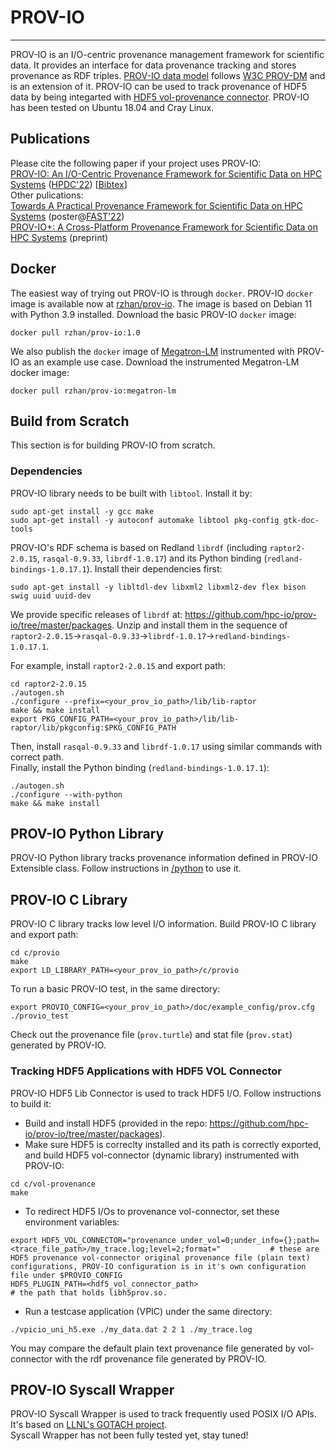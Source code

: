 # PROV-IO

---
PROV-IO is an I/O-centric provenance management framework for scientific data. It provides an interface for data provenance tracking and stores provenance as RDF triples. [PROV-IO data model](https://github.com/hpc-io/prov-io/blob/master/doc/provio-latest.png) follows [W3C PROV-DM](https://www.w3.org/TR/prov-dm/) and is an extension of it. PROV-IO can be used to track provenance of HDF5 data by being integarted with [HDF5 vol-provenance connector](https://github.com/hpc-io/vol-provenance). PROV-IO has been tested on Ubuntu 18.04 and Cray Linux.

## Publications
Please cite the following paper if your project uses PROV-IO:  <br /> 
[PROV-IO: An I/O-Centric Provenance Framework for Scientific Data on HPC Systems](https://dl.acm.org/doi/10.1145/3502181.3531477) ([HPDC'22](https://www.hpdc.org/2022/)) [[Bibtex](https://github.com/hpc-io/prov-io/blob/master/doc/acm_3502181.3531477.bib)] <br /> 
Other pulications:  <br /> 
[Towards A Practical Provenance Framework for Scientific Data on HPC Systems](https://github.com/hpc-io/prov-io/blob/master/doc/FAST_22_WiP_PROV-IO.pdf) (poster@[FAST'22](https://www.usenix.org/conference/fast22)) <br />
[PROV-IO+: A Cross-Platform Provenance Framework for Scientific Data on HPC Systems](https://arxiv.org/abs/2308.00891) (preprint)<br />

## Docker
The easiest way of trying out PROV-IO is through ```docker```. PROV-IO ```docker``` image is available now at [rzhan/prov-io](https://hub.docker.com/repository/docker/rzhan/prov-io). The image is based on Debian 11 with Python 3.9 installed. Download the basic PROV-IO ```docker``` image:
```
docker pull rzhan/prov-io:1.0
```
We also publish the ```docker``` image of [Megatron-LM](https://github.com/NVIDIA/Megatron-LM) instrumented with PROV-IO as an example use case. Download the instrumented Megatron-LM docker image:
```
docker pull rzhan/prov-io:megatron-lm
```

## Build from Scratch
This section is for building PROV-IO from scratch.

### Dependencies
PROV-IO library needs to be built with ```libtool```. Install it by: <br /> 
```
sudo apt-get install -y gcc make
sudo apt-get install -y autoconf automake libtool pkg-config gtk-doc-tools 
```
PROV-IO's RDF schema is based on Redland ```librdf``` (including ```raptor2-2.0.15```, ```rasqal-0.9.33```, ```librdf-1.0.17```) and its Python binding (```redland-bindings-1.0.17.1```). Install their dependencies first: <br />  
```
sudo apt-get install -y libltdl-dev libxml2 libxml2-dev flex bison swig uuid uuid-dev
```
We provide specific releases of ```librdf``` at: https://github.com/hpc-io/prov-io/tree/master/packages. Unzip and install them in the sequence of ```raptor2-2.0.15```->```rasqal-0.9.33```->```librdf-1.0.17```->```redland-bindings-1.0.17.1```. <br />

For example, install ```raptor2-2.0.15``` and export path:
```
cd raptor2-2.0.15
./autogen.sh
./configure --prefix=<your_prov_io_path>/lib/lib-raptor
make && make install
export PKG_CONFIG_PATH=<your_prov_io_path>/lib/lib-raptor/lib/pkgconfig:$PKG_CONFIG_PATH
```
Then, install ```rasqal-0.9.33``` and ```librdf-1.0.17``` using similar commands with correct path. <br />
Finally, install the Python binding (```redland-bindings-1.0.17.1```):
```
./autogen.sh
./configure --with-python 
make && make install
```

## PROV-IO Python Library
PROV-IO Python library tracks provenance information defined in PROV-IO Extensible class.
Follow instructions in [/python](https://github.com/hpc-io/prov-io/tree/master/python) to use it.


## PROV-IO C Library
PROV-IO C library tracks low level I/O information. 
Build PROV-IO C library and export path:
```
cd c/provio
make
export LD_LIBRARY_PATH=<your_prov_io_path>/c/provio
```
To run a basic PROV-IO test, in the same directory: 
```
export PROVIO_CONFIG=<your_prov_io_path>/doc/example_config/prov.cfg
./provio_test
```
Check out the provenance file (```prov.turtle```) and stat file (```prov.stat```) generated by PROV-IO.


### Tracking HDF5 Applications with HDF5 VOL Connector
PROV-IO HDF5 Lib Connector is used to track HDF5 I/O. Follow instructions to build it:
- Build and install HDF5 (provided in the repo: https://github.com/hpc-io/prov-io/tree/master/packages).
- Make sure HDF5 is correclty installed and its path is correctly exported, and build HDF5 vol-connector (dynamic library) instrumented with PROV-IO:
```
cd c/vol-provenance
make
```
- To redirect HDF5 I/Os to provenance vol-connector, set these environment variables:
```
export HDF5_VOL_CONNECTOR="provenance under_vol=0;under_info={};path=<trace_file_path>/my_trace.log;level=2;format="           # these are HDF5 provenance vol-connector original provenance file (plain text) configurations, PROV-IO configuration is in it's own configuration file under $PROVIO_CONFIG
HDF5_PLUGIN_PATH=<hdf5_vol_connector_path>                                                                                     # the path that holds libh5prov.so.
```
- Run a testcase application (VPIC) under the same directory:
```
./vpicio_uni_h5.exe ./my_data.dat 2 2 1 ./my_trace.log
```
You may compare the default plain text provenance file generated by vol-connector with the rdf provenance file generated by PROV-IO.

## PROV-IO Syscall Wrapper
PROV-IO Syscall Wrapper is used to track frequently used POSIX I/O APIs. It's based on [LLNL's GOTACH project](https://github.com/LLNL/GOTCHA). <br />
Syscall Wrapper has not been fully tested yet, stay tuned!
